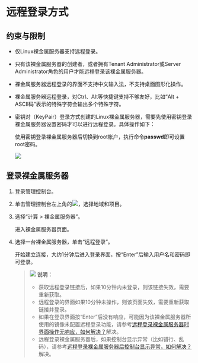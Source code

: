 # 远程登录方式<a name="bms_01_0018"></a>

## 约束与限制<a name="section4546057154615"></a>

-   仅Linux裸金属服务器支持远程登录。
-   只有该裸金属服务器的创建者，或者拥有Tenant Administrator或Server Administrator角色的用户才能远程登录该裸金属服务器。
-   裸金属服务器远程登录的界面不支持中文输入法，不支持桌面图形化操作。
-   裸金属服务器远程登录，对Ctrl、Alt等快捷键支持不够友好，比如“Alt + ASCII码”表示的特殊字符会输出多个特殊字符。
-   密钥对（KeyPair）登录方式创建的Linux裸金属服务器，需要先使用密钥登录裸金属服务器设置密码才可以进行远程登录。具体操作如下：

    使用密钥登录裸金属服务器后切换到root帐户，执行命令**passwd**即可设置root密码。

    ![](figures/设置root密码.png)


## 登录裸金属服务器<a name="section157410149552"></a>

1.  登录管理控制台。
2.  单击管理控制台左上角的![](figures/icon-region.png)，选择地域和项目。
3.  选择“计算 \>  裸金属服务器”。

    进入裸金属服务器页面。

4.  选择一台裸金属服务器，单击“远程登录”。

    开始建立连接，大约1分钟后进入登录界面，按“Enter”后输入用户名和密码即可登录。

    >![](public_sys-resources/icon-note.gif) **说明：**   
    >-   获取远程登录链接后，如果10分钟内未登录，则该链接失效，需要重新获取。  
    >-   远程登录的界面如果10分钟未操作，则该页面失效，需要重新获取链接并登录。  
    >-   如果在登录界面按“Enter”后没有响应，可能因为该裸金属服务器所使用的镜像未配置远程登录功能，请参考[远程登录裸金属服务器时界面操作无响应，如何解决？](http://support.huaweicloud.com/faq-bms/bms_faq_0026.html)解决。  
    >-   远程登录裸金属服务器后，如果控制台显示异常（比如错行、乱码），请参考[远程登录裸金属服务器后控制台显示异常，如何解决？](http://support.huaweicloud.com/faq-bms/bms_faq_0027.html)解决。  



